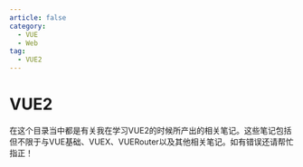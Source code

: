 ```yaml
---
article: false
category:
  - VUE
  - Web
tag:
  - VUE2
---
```

# VUE2

在这个目录当中都是有关我在学习VUE2的时候所产出的相关笔记。这些笔记包括但不限于与VUE基础、VUEX、VUERouter以及其他相关笔记。如有错误还请帮忙指正！

